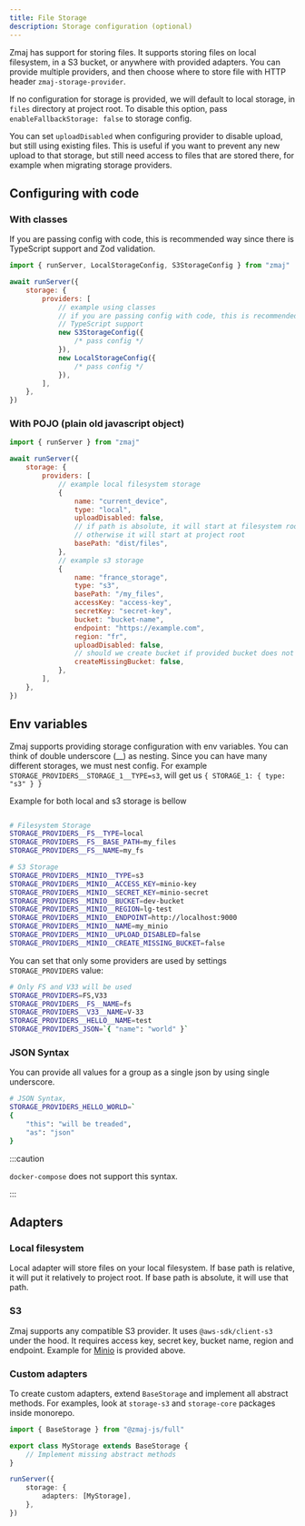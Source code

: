 ```yaml
---
title: File Storage
description: Storage configuration (optional)
---
```


Zmaj has support for storing files. It supports storing files on local filesystem, in a S3 bucket,
or anywhere with provided adapters.
You can provide multiple providers, and then choose where to store file with HTTP header `zmaj-storage-provider`.

If no configuration for storage is provided, we will default to local storage, in `files` directory at project root.
To disable this option, pass `enableFallbackStorage: false` to storage config.

You can set `uploadDisabled` when configuring provider to disable upload, but still using existing files.
This is useful if you want to prevent any new upload to that storage,
but still need access to files that are stored there, for example when migrating storage providers.

## Configuring with code

### With classes

If you are passing config with code, this is recommended way since there is TypeScript support and Zod validation.

```js
import { runServer, LocalStorageConfig, S3StorageConfig } from "zmaj"

await runServer({
	storage: {
		providers: [
			// example using classes
			// if you are passing config with code, this is recommended way since there is
			// TypeScript support
			new S3StorageConfig({
				/* pass config */
			}),
			new LocalStorageConfig({
				/* pass config */
			}),
		],
	},
})
```

### With POJO (plain old javascript object)

```js
import { runServer } from "zmaj"

await runServer({
	storage: {
		providers: [
			// example local filesystem storage
			{
				name: "current_device",
				type: "local",
				uploadDisabled: false,
				// if path is absolute, it will start at filesystem root,
				// otherwise it will start at project root
				basePath: "dist/files",
			},
			// example s3 storage
			{
				name: "france_storage",
				type: "s3",
				basePath: "/my_files",
				accessKey: "access-key",
				secretKey: "secret-key",
				bucket: "bucket-name",
				endpoint: "https://example.com",
				region: "fr",
				uploadDisabled: false,
				// should we create bucket if provided bucket does not exist (optional, defaults to false)
				createMissingBucket: false,
			},
		],
	},
})
```

## Env variables

Zmaj supports providing storage configuration with env variables.
You can think of double underscore (\_\_) as nesting.
Since you can have many different storages, we must nest config.
For example `STORAGE_PROVIDERS__STORAGE_1__TYPE=s3`, will get us
`{ STORAGE_1: { type: "s3" } }`

<!-- Since there can be multiple storage providers, syntax is a little bit different.
Zmaj will read `STORAGE_PROVIDERS` value, to determine a list of available providers,
Every value starts with `STORAGE_PROVIDERS`, double underscore (`__`), uppercase provider name, double underscore,
provider specific key.
For example, to get bucket name of `MY_FILES`, you would write `STORAGE_PROVIDERS__MY_FILES__BUCKET`. -->

Example for both local and s3 storage is bellow

```bash

# Filesystem Storage
STORAGE_PROVIDERS__FS__TYPE=local
STORAGE_PROVIDERS__FS__BASE_PATH=my_files
STORAGE_PROVIDERS__FS__NAME=my_fs

# S3 Storage
STORAGE_PROVIDERS__MINIO__TYPE=s3
STORAGE_PROVIDERS__MINIO__ACCESS_KEY=minio-key
STORAGE_PROVIDERS__MINIO__SECRET_KEY=minio-secret
STORAGE_PROVIDERS__MINIO__BUCKET=dev-bucket
STORAGE_PROVIDERS__MINIO__REGION=lg-test
STORAGE_PROVIDERS__MINIO__ENDPOINT=http://localhost:9000
STORAGE_PROVIDERS__MINIO__NAME=my_minio
STORAGE_PROVIDERS__MINIO__UPLOAD_DISABLED=false
STORAGE_PROVIDERS__MINIO__CREATE_MISSING_BUCKET=false
```

You can set that only some providers are used by settings `STORAGE_PROVIDERS` value:

```bash
# Only FS and V33 will be used
STORAGE_PROVIDERS=FS,V33
STORAGE_PROVIDERS__FS__NAME=fs
STORAGE_PROVIDERS__V33__NAME=V-33
STORAGE_PROVIDERS__HELLO__NAME=test
STORAGE_PROVIDERS_JSON=`{ "name": "world" }`
```

### JSON Syntax

You can provide all values for a group as a single json by using single underscore.

```bash
# JSON Syntax,
STORAGE_PROVIDERS_HELLO_WORLD=`
{
	"this": "will be treaded",
	"as": "json"
}
```

:::caution

`docker-compose` does not support this syntax.

:::

## Adapters

### Local filesystem

Local adapter will store files on your local filesystem.
If base path is relative, it will put it relatively to project root.
If base path is absolute, it will use that path.

### S3

Zmaj supports any compatible S3 provider. It uses `@aws-sdk/client-s3` under the hood. It requires
access key, secret key, bucket name, region and endpoint.
Example for [Minio](https://min.io/) is provided above.

### Custom adapters

To create custom adapters, extend `BaseStorage` and implement all abstract methods.
For examples, look at `storage-s3` and `storage-core` packages inside monorepo.

<!-- TODO Add more detailed docs -->

```ts
import { BaseStorage } from "@zmaj-js/full"

export class MyStorage extends BaseStorage {
	// Implement missing abstract methods
}

runServer({
	storage: {
		adapters: [MyStorage],
	},
})
```
